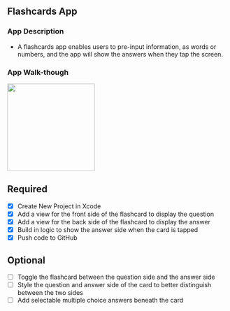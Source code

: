 ## Flashcards App

### App Description
- A flashcards app enables users to pre-input information, as words or numbers, and the app will show the answers when they tap the screen.

### App Walk-though

<img src="http://g.recordit.co/wJmN3eBCMs.gif" width=200><br>


## Required
- [x] Create New Project in Xcode
- [x] Add a view for the front side of the flashcard to display the question
- [x] Add a view for the back side of the flashcard to display the answer
- [x] Build in logic to show the answer side when the card is tapped
- [x] Push code to GitHub
## Optional
- [ ] Toggle the flashcard between the question side and the answer side
- [ ] Style the question and answer side of the card to better distinguish between the two sides
- [ ] Add selectable multiple choice answers beneath the card

